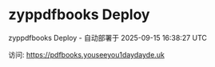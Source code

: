 # zyppdfbooks Deploy

zyppdfbooks Deploy - 自动部署于 2025-09-15 16:38:27 UTC

访问: https://pdfbooks.youseeyou1daydayde.uk
